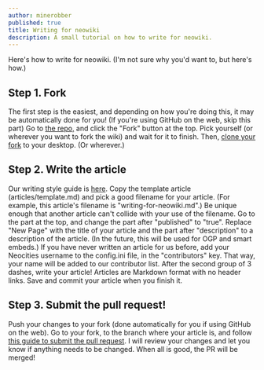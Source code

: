 ```yaml
---
author: minerobber
published: true
title: Writing for neowiki
description: A small tutorial on how to write for neowiki.
---
```


Here's how to write for neowiki. (I'm not sure why you'd want to, but here's how.)

## Step 1. Fork

The first step is the easiest, and depending on how you're doing this, it may be automatically done for you! (If you're using GitHub on the web, skip this part)
Go to [the repo,](//github.com/MineRobber9000/neowiki) and click the "Fork" button at the top. Pick yourself (or wherever you
want to fork the wiki) and wait for it to finish. Then, [clone your fork](https://services.github.com/on-demand/github-cli/clone-repo-cli) to your desktop. (Or wherever.)

## Step 2. Write the article

Our writing style guide is [here](style-guide.html).
Copy the template article (articles/template.md) and pick a good filename for your article. (For example, this article's filename
is "writing-for-neowiki.md".) Be unique enough that another article can't collide with your use of the filename.
Go to the part at the top, and change the part after "published" to "true". Replace "New Page" with the title of your article and the part after "description" to
a description of the article. (In the future, this will be used for OGP and smart embeds.)
If you have never written an article for us before, add your Neocities username to the config.ini file, in the "contributors" key.
That way, your name will be added to our contributor list.
After the second group of 3 dashes, write your article! Articles are Markdown format with no header links.
Save and commit your article when you finish it.

## Step 3. Submit the pull request!

Push your changes to your fork (done automatically for you if using GitHub on the web).
Go to your fork, to the branch where your article is, and follow [this guide to submit the pull request](https://help.github.com/articles/creating-a-pull-request-from-a-fork/).
I will review your changes and let you know if anything needs to be changed. When all is good, the PR will be merged!
